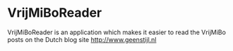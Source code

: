 VrijMiBoReader
==============

VrijMiBoReader is an application which makes it easier to read the VrijMiBo posts
on the Dutch blog site http://www.geenstijl.nl